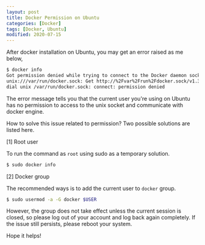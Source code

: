 ```yaml
---
layout: post
title: Docker Permission on Ubuntu
categories: [Docker]
tags: [Docker, Ubuntu]
modified: 2020-07-15
---
```


After docker installation on Ubuntu, you may get an error raised as me below,

```bash
$ docker info
Got permission denied while trying to connect to the Docker daemon socket at
unix:///var/run/docker.sock: Get http://%2Fvar%2Frun%2Fdocker.sock/v1.38/info:
dial unix /var/run/docker.sock: connect: permission denied
```

The error message tells you that the current user you're using on Ubuntu has no permission to
access to the unix socket and communicate with docker engine.

How to solve this issue related to permission? Two possible solutions are listed here.

[1] Root user

To run the command as `root` using sudo as a temporary solution.

```bash
$ sudo docker info
```

[2] Docker group

The recommended ways is to add the current user to `docker` group.

``` bash
$ sudo usermod -a -G docker $USER
```

However, the group does not take effect unless the current session is closed,
so please log out of your account and log back again completely.
If the issue still persists, please reboot your system.

Hope it helps!
